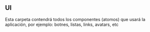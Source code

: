 ## UI
Esta carpeta contendrá todos los componentes (atomos) que usará la aplicación, por ejemplo: botnes, listas, links, avatars, etc